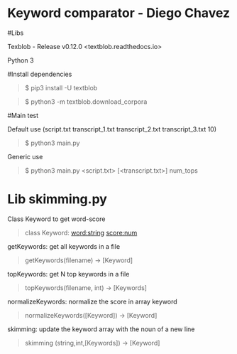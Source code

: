 # Keyword comparator - Diego Chavez
#Libs

Texblob - Release v0.12.0 <textblob.readthedocs.io>

Python 3

#Install dependencies

>$ pip3 install -U textblob

>$ python3 -m textblob.download_corpora

#Main test

Default use (script.txt transcript_1.txt transcript_2.txt transcript_3.txt 10)

>$ python3 main.py

Generic use

>$ python3 main.py <script.txt> [<transcript.txt>] num_tops


# Lib skimming.py

Class Keyword to get word-score

>class Keyword: <word:string> <score:num>

getKeywords: get all keywords in a file

>getKeywords(filename) -> [Keyword]

topKeywords: get N top keywords in a file

>topKeywords(filename, int) -> [Keywords]

normalizeKeywords: normalize the score in array keyword

>normalizeKeywords([Keyword]) -> [Keyword]

skimming: update the keyword array with the noun of a new line

>skimming (string,int,[Keywords]) -> [Keyword]

